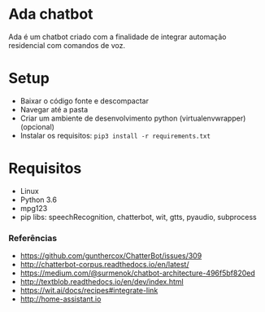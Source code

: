 # Ada chatbot

Ada é um chatbot criado com a finalidade de integrar automação residencial com comandos de voz.

# Setup

- Baixar o código fonte e descompactar
- Navegar até a pasta
- Criar um ambiente de desenvolvimento python (virtualenvwrapper) (opcional)
- Instalar os requisitos: `pip3 install -r requirements.txt`

# Requisitos

- Linux
- Python 3.6
- mpg123
- pip libs: speechRecognition, chatterbot, wit, gtts, pyaudio, subprocess

### Referências

- https://github.com/gunthercox/ChatterBot/issues/309
- http://chatterbot-corpus.readthedocs.io/en/latest/
- https://medium.com/@surmenok/chatbot-architecture-496f5bf820ed
- http://textblob.readthedocs.io/en/dev/index.html
- https://wit.ai/docs/recipes#integrate-link
- http://home-assistant.io